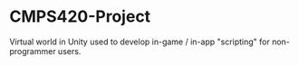 # CMPS420-Project
Virtual world in Unity used to develop in-game / in-app "scripting" for non-programmer users.
